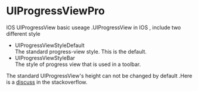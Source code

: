 UIProgressViewPro
=================
IOS UIProgressView basic useage .UIProgressView in IOS , include two different style

+ UIProgressViewStyleDefault    
     The standard progress-view style. This is the default.
+ UIProgressViewStyleBar  
     The style of progress view that is used in a toolbar.  

The standard UIProgressView's height can not be changed by default .Here is a [discuss](http://stackoverflow.com/questions/3437564/how-to-increase-height-of-uiprogressview) in the stackoverflow.  


